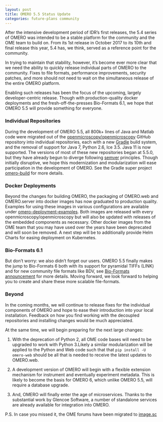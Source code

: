 ```yaml
---
layout: post
title: OMERO 5.5 Status Update
categories: future-plans community
---
```


After the intensive development period of IDR’s first releases, the 5.4 series of OMERO was intended to be a stable platform for the community and the OME team to build on. From its 1st release in October 2017 to its 10th and final release this year, 5.4 has, we think, served as a reference point for the community.

In trying to maintain that stability, however, it’s become ever more clear that we need the ability to quickly release individual parts of OMERO to the community. Fixes to file formats, performance improvements, security patches, and more should not need to wait on the simultaneous release of the entire OMERO platform.

Enabling such releases has been the focus of the upcoming, largely developer-centric release. Though with production-quality docker deployments and the fresh-off-the-presses Bio-Formats 6.1, we hope that OMERO 5.5 will provide something for everyone.

### Individual Repositories

During the development of OMERO 5.5, all 800k+ lines of Java and Matlab code were migrated out of the [openmicroscopy/openmicroscopy](https://github.com/openmicroscopy/openmicroscopy) GitHub repository into individual repositories, each with a new [Gradle](https://gradle.org) build system, and the removal of support for Java 7, Python 2.6, Ice 3.5. Java 11 is now supported. The versions of most of these new repositories began at 5.5.0, but they have already begun to diverge following [semver](http://semver.org) principles. Though initially disruptive, we hope this modernization and modularization will ease participation in the development of OMERO. See the Gradle super project [omero-build](https://github.com/ome/omero-build) for more details.

### Docker Deployments

Beyond the changes for building OMERO, the packaging of OMERO.web and OMERO.server into docker images has now graduated to production quality. Examples for using these images in various configurations are available under [omero-deployment-examples](https://github.com/ome/omero-deployment-examples). Both images are released with every openmicroscopy/openmicroscopy but will also be updated with releases of the embedded components as necessary. Other docker images from the OME team that you may have used over the years have been deprecated and will soon be removed. A next step will be to additionally provide Helm Charts for easing deployment on Kubernetes.

### Bio-Formats 6.1

But don’t worry: we also didn’t forget our users. OMERO 5.5 finally makes the jump to Bio-Formats 6 both with its support for pyramidal TIFFs (LINK) and for new community file formats like BDV, see [Bio-Formats announcement](https://www.openmicroscopy.org/2019/05/20/bio-formats-6-1-0.html) for more details.
Moving forward, we look forward to helping you to create and share these more scalable file-formats.


### Beyond

In the coming months, we will continue to release fixes for the individual components of OMERO and hope to ease their introduction into your local installation. Feedback on how you find working with the decoupled repositories and installing changes would be much appreciated.

At the same time, we will begin preparing for the next large changes:

1. With the deprecation of Python 2, all OME code bases will need to be upgraded to work with Python 3.Likely a similar modularization will be applied to the Python and Web code such that that `pip install -U omero-web` should be all that is needed to receive the latest updates to OMERO.web.

2. A development version of OMERO will begin with a flexible extension mechanism for instrument and eventually experiment metadata. This is likely to become the basis for OMERO 6, which unlike OMERO 5.5, will require a database upgrade.

3. And, OMERO will finally enter the age of microservices. Thanks to the substantial work by Glencoe Software, a number of standalone services are already available for integration into OMERO.


P.S. In case you missed it, the OME forums have been migrated to [image.sc](https://forum.image.sc/tags/ome)
